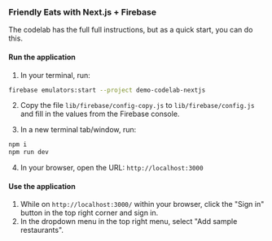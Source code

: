 ### Friendly Eats with Next.js + Firebase

The codelab has the full full instructions, but as a quick start, you can do this.

#### Run the application

1. In your terminal, run:

```sh
firebase emulators:start --project demo-codelab-nextjs
```

2. Copy the file `lib/firebase/config-copy.js` to `lib/firebase/config.js` and fill in the values from the Firebase console.

3. In a new terminal tab/window, run:

```sh
npm i
npm run dev
```

4. In your browser, open the URL: `http://localhost:3000`

#### Use the application

1. While on `http://localhost:3000/` within your browser, click the "Sign in" button in the top right corner and sign in.
2. In the dropdown menu in the top right menu, select "Add sample restaurants".
